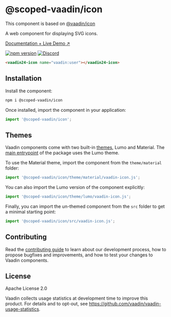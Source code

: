 # @scoped-vaadin/icon

This component is based on [@vaadin/icon](https://www.npmjs.com/package/@vaadin/icon)

A web component for displaying SVG icons.

[Documentation + Live Demo ↗](https://vaadin.com/docs/latest/ds/foundation/icons)

[![npm version](https://badgen.net/npm/v/@scoped-vaadin/icon)](https://www.npmjs.com/package/@scoped-vaadin/icon)
[![Discord](https://img.shields.io/discord/732335336448852018?label=discord)](https://discord.gg/PHmkCKC)

```html
<vaadin24-icon name="vaadin:user"></vaadin24-icon>
```

## Installation

Install the component:

```sh
npm i @scoped-vaadin/icon
```

Once installed, import the component in your application:

```js
import '@scoped-vaadin/icon';
```

## Themes

Vaadin components come with two built-in [themes](https://vaadin.com/docs/latest/styling), Lumo and Material.
The [main entrypoint](https://github.com/vaadin/web-components/blob/master/packages/icon/vaadin-icon.js) of the package uses the Lumo theme.

To use the Material theme, import the component from the `theme/material` folder:

```js
import '@scoped-vaadin/icon/theme/material/vaadin-icon.js';
```

You can also import the Lumo version of the component explicitly:

```js
import '@scoped-vaadin/icon/theme/lumo/vaadin-icon.js';
```

Finally, you can import the un-themed component from the `src` folder to get a minimal starting point:

```js
import '@scoped-vaadin/icon/src/vaadin-icon.js';
```

## Contributing

Read the [contributing guide](https://vaadin.com/docs/latest/contributing/overview) to learn about our development process, how to propose bugfixes and improvements, and how to test your changes to Vaadin components.

## License

Apache License 2.0

Vaadin collects usage statistics at development time to improve this product.
For details and to opt-out, see https://github.com/vaadin/vaadin-usage-statistics.
